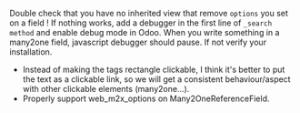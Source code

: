 Double check that you have no inherited view that remove `options` you
set on a field ! If nothing works, add a debugger in the first line of
`_search method` and enable debug mode in Odoo. When you write something
in a many2one field, javascript debugger should pause. If not verify
your installation.

- Instead of making the tags rectangle clickable, I think it's better to
  put the text as a clickable link, so we will get a consistent
  behaviour/aspect with other clickable elements (many2one...).
- Properly support web_m2x_options on Many2OneReferenceField.